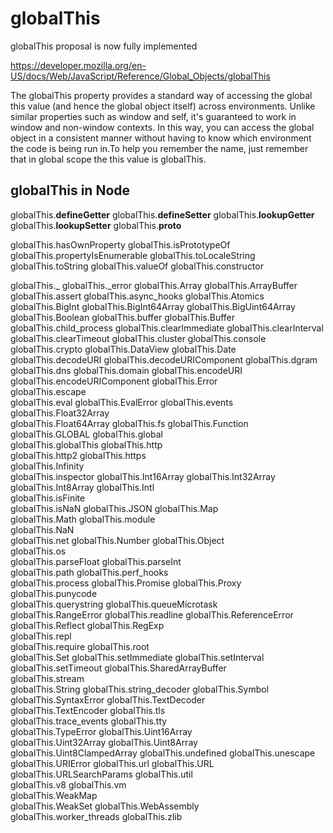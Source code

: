 # globalThis

globalThis proposal is now fully implemented



https://developer.mozilla.org/en-US/docs/Web/JavaScript/Reference/Global_Objects/globalThis


The globalThis property provides a standard way of accessing the global this value (and hence the global object itself) across environments. Unlike similar properties such as window and self, it's guaranteed to work in window and non-window contexts. In this way, you can access the global object in a consistent manner without having to know which environment the code is being run in.To help you remember the name, just remember that in global scope the this value is globalThis.



## globalThis in Node

globalThis.__defineGetter__
globalThis.__defineSetter__
globalThis.__lookupGetter__
globalThis.__lookupSetter__
globalThis.__proto__

globalThis.hasOwnProperty
globalThis.isPrototypeOf
globalThis.propertyIsEnumerable
globalThis.toLocaleString
globalThis.toString
globalThis.valueOf
globalThis.constructor


globalThis._
globalThis._error
globalThis.Array
globalThis.ArrayBuffer
globalThis.assert
globalThis.async_hooks
globalThis.Atomics
globalThis.BigInt
globalThis.BigInt64Array
globalThis.BigUint64Array
globalThis.Boolean
globalThis.buffer
globalThis.Buffer
globalThis.child_process
globalThis.clearImmediate
globalThis.clearInterval
globalThis.clearTimeout
globalThis.cluster
globalThis.console
globalThis.crypto
globalThis.DataView
globalThis.Date
globalThis.decodeURI
globalThis.decodeURIComponent
globalThis.dgram
globalThis.dns
globalThis.domain
globalThis.encodeURI             
globalThis.encodeURIComponent
globalThis.Error                 
globalThis.escape                
globalThis.eval
globalThis.EvalError
globalThis.events                
globalThis.Float32Array          
globalThis.Float64Array
globalThis.fs
globalThis.Function              
globalThis.GLOBAL
globalThis.global                
globalThis.globalThis
globalThis.http                  
globalThis.http2
globalThis.https                 
globalThis.Infinity              
globalThis.inspector
globalThis.Int16Array
globalThis.Int32Array            
globalThis.Int8Array
globalThis.Intl                  
globalThis.isFinite              
globalThis.isNaN
globalThis.JSON
globalThis.Map                   
globalThis.Math
globalThis.module                
globalThis.NaN                   
globalThis.net
globalThis.Number
globalThis.Object                
globalThis.os                    
globalThis.parseFloat
globalThis.parseInt              
globalThis.path
globalThis.perf_hooks            
globalThis.process
globalThis.Promise
globalThis.Proxy                 
globalThis.punycode              
globalThis.querystring
globalThis.queueMicrotask        
globalThis.RangeError
globalThis.readline
globalThis.ReferenceError        
globalThis.Reflect
globalThis.RegExp                
globalThis.repl                  
globalThis.require
globalThis.root                  
globalThis.Set
globalThis.setImmediate
globalThis.setInterval           
globalThis.setTimeout
globalThis.SharedArrayBuffer     
globalThis.stream                
globalThis.String
globalThis.string_decoder
globalThis.Symbol                
globalThis.SyntaxError
globalThis.TextDecoder           
globalThis.TextEncoder
globalThis.tls                   
globalThis.trace_events
globalThis.tty                   
globalThis.TypeError
globalThis.Uint16Array           
globalThis.Uint32Array
globalThis.Uint8Array            
globalThis.Uint8ClampedArray
globalThis.undefined
globalThis.unescape              
globalThis.URIError
globalThis.url
globalThis.URL                   
globalThis.URLSearchParams
globalThis.util                  
globalThis.v8
globalThis.vm                    
globalThis.WeakMap               
globalThis.WeakSet
globalThis.WebAssembly           
globalThis.worker_threads
globalThis.zlib

